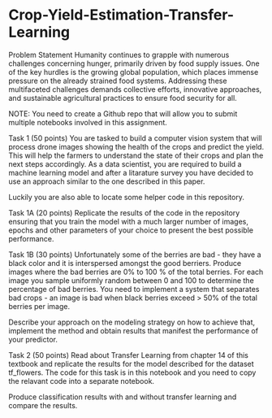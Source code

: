 # Crop-Yield-Estimation-Transfer-Learning
Problem Statement
Humanity continues to grapple with numerous challenges concerning hunger, primarily driven by food supply issues. One of the key hurdles is the growing global population, which places immense pressure on the already strained food systems. Addressing these multifaceted challenges demands collective efforts, innovative approaches, and sustainable agricultural practices to ensure food security for all.

NOTE: You need to create a Github repo that will allow you to submit multiple notebooks involved in this assignment.

Task 1 (50 points)
You are tasked to build a computer vision system that will process drone images showing the health of the crops and predict the yield. This will help the farmers to understand the state of their crops and plan the next steps accordingly. As a data scientist, you are required to build a machine learning model and after a litarature survey you have decided to use an approach similar to the one described in this paper.

Luckily you are also able to locate some helper code in this repository.

Task 1A (20 points)
Replicate the results of the code in the repository ensuring that you train the model with a much larger number of images, epochs and other parameters of your choice to present the best possible performance.

Task 1B (30 points)
Unfortunately some of the berries are bad - they have a black color and it is interspersed amongst the good berriers. Produce images where the bad berries are 0% to 100 % of the total berries. For each image you sample uniformly random between 0 and 100 to determine the percentage of bad berries. You need to implement a system that separates bad crops - an image is bad when black berries exceed > 50% of the total berries per image.

Describe your approach on the modeling strategy on how to achieve that, implement the method and obtain results that manifest the performance of your predictor.

Task 2 (50 points)
Read about Transfer Learning from chapter 14 of this textbook and replicate the results for the model described for the dataset tf_flowers. The code for this task is in this notebook and you need to copy the relavant code into a separate notebook.

Produce classification results with and without transfer learning and compare the results.

